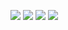 ![](https://user-images.githubusercontent.com/70604577/229873905-708dc9a1-2874-4732-a652-2173fa3a6abb.png)
![](https://user-images.githubusercontent.com/70604577/229873900-30e91e01-4f62-49b7-8b57-5344f54d9805.png)
![](https://user-images.githubusercontent.com/70604577/229873902-1699b853-3c6e-4726-b473-46a7147146aa.png)
![](https://user-images.githubusercontent.com/70604577/229873904-35c1167b-afc6-44fc-a031-ff1c76c7edb0.png)
